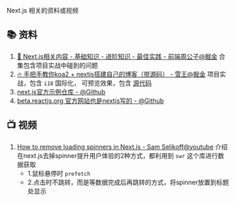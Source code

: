 Next.js 相关的资料或视频



## :books: 资料

1. [🚀 Next.js相关内容 - 基础知识 - 进阶知识 - 最佳实践 - 前端周公子@掘金](https://juejin.cn/column/6968345399929077790) 合集包含项目实战中碰到的问题
2. [🔥 手把手教你koa2 + nextjs搭建自己的博客（带源码） - 雪王@掘金](https://juejin.cn/post/6931633501183836167) 项目实战，包含 `i18` 国际化， 可预览效果，包含 [源代码](https://github.com/fantasticit/wipi)
3. [next.js官方示例仓库 - @Github](https://github.com/vercel/next.js/tree/canary/examples)
4. [beta.reactjs.org 官方网站也是nextjs写的 - @Github](https://github.com/reactjs/reactjs.org/tree/main/beta)



## :tv: 视频

1. [How to remove loading spinners in Next.js - Sam Selikoff@youtube](https://www.youtube.com/watch?v=JHGoXMvzTY4&ab_channel=SamSelikoff) 介绍在next.js去掉spinner提升用户体验的2种方式，都利用到 `swr` 这个库进行数据获取
   - 1.鼠标悬停时 `prefetch`
   - 2.点击时不跳转，而是等数据完成后再跳转的方式，将spinner放置到标题处显示

